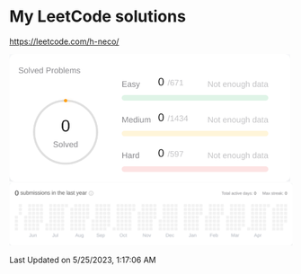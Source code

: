 # My LeetCode solutions

https://leetcode.com/h-neco/

<!--START_SECTION:leetcode-streak-updated-time-->

<a href="https://leetcode.com/h-neco/" target="_blank">
<picture>
  <source media="(prefers-color-scheme: dark)" srcset="./images/problems_dark.png" width="500">
  <img alt="" src="./images/problems.png" width="500">
</picture>
</a>
<a href="https://leetcode.com/h-neco/" target="_blank">
<picture>
  <source media="(prefers-color-scheme: dark)" srcset="./images/streak_dark.png">
  <img alt="" src="./images/streak.png">
</picture>
</a>
  
Last Updated on 5/25/2023, 1:17:06 AM
  
<!--END_SECTION:leetcode-streak-updated-time-->